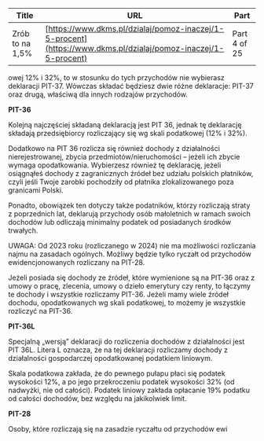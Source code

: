 | **Title**       | **URL**           | **Part**              |
|-----------------|-------------------|-----------------------|
| Zrób to na 1,5%         | [https://www.dkms.pl/dzialaj/pomoz-inaczej/1-5-procent](https://www.dkms.pl/dzialaj/pomoz-inaczej/1-5-procent)    | Part 4 of 25          |

owej 12% i 32%, to w stosunku do tych przychodów nie wybierasz deklaracji PIT\-37\. Wówczas składać będziesz dwie różne deklaracje: PIT\-37 oraz drugą, właściwą dla innych rodzajów przychodów.


**PIT\-36**


Kolejną najczęściej składaną deklaracją jest PIT 36, jednak tę deklarację składają przedsiębiorcy rozliczający się wg skali podatkowej (12% i 32%).


Dodatkowo na PIT 36 rozlicza się również dochody z działalności nierejestrowanej, zbycia przedmiotów/nieruchomości – jeżeli ich zbycie wymaga opodatkowania. Wybierzesz również tę deklarację, jeżeli osiągnąłeś dochody z zagranicznych źródeł bez udziału polskich płatników, czyli jeśli Twoje zarobki pochodziły od płatnika zlokalizowanego poza granicami Polski.


Ponadto, obowiązek ten dotyczy także podatników, którzy rozliczają straty z poprzednich lat, deklarują przychody osób małoletnich w ramach swoich dochodów lub odliczają minimalny podatek od posiadanych środków trwałych.


UWAGA: Od 2023 roku (rozliczanego w 2024\) nie ma możliwości rozliczania najmu na zasadach ogólnych. Możliwy będzie tylko ryczałt od przychodów ewidencjonowanych rozliczany na PIT\-28\.


Jeżeli posiada się dochody ze źródeł, które wymienione są na PIT\-36 oraz z umowy o pracę, zlecenia, umowy o dzieło emerytury czy renty, to łączymy te dochody i wszystkie rozliczamy PIT\-36\. Jeżeli mamy wiele źródeł dochodu, opodatkowanych wg skali podatkowej, to możemy je wszystkie rozliczyć na PIT\-36\.


**PIT\-36L**


Specjalną „wersją” deklaracji do rozliczenia dochodów z działalności jest PIT 36L. Litera L oznacza, że na tej deklaracji rozliczamy dochody z działalności gospodarczej opodatkowanej podatkiem liniowym.


Skala podatkowa zakłada, że do pewnego pułapu płaci się podatek wysokości 12%, a po jego przekroczeniu podatek wysokości 32% (od nadwyżki, nie od całości). Podatek liniowy zakłada opłacanie 19% podatku od całości dochodów, bez względu na jakikolwiek limit.


**PIT\-28**


Osoby, które rozliczają się na zasadzie ryczałtu od przychodów ewi